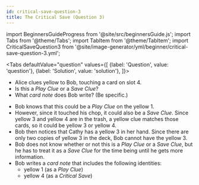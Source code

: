 ```yaml
---
id: critical-save-question-3
title: The Critical Save (Question 3)
---
```


import BeginnersGuideProgress from '@site/src/beginnersGuide.js';
import Tabs from '@theme/Tabs';
import TabItem from '@theme/TabItem';
import CriticalSaveQuestion3 from '@site/image-generator/yml/beginner/critical-save-question-3.yml';

<BeginnersGuideProgress id="critical-save-question-3" />

<!-- lint disable no-undefined-references -->

<Tabs
defaultValue="question"
values={[
{label: 'Question', value: 'question'},
{label: 'Solution', value: 'solution'},
]}>
<TabItem value="question">

- Alice clues yellow to Bob, touching a card on slot 4.
- Is this a _Play Clue_ or a _Save Clue_?
- What _card note_ does Bob write? (Be specific.)

</TabItem>
<TabItem value="solution">

- Bob knows that this could be a _Play Clue_ on the yellow 1.
- However, since it touched his chop, it could also be a _Save Clue_. Since yellow 3 and yellow 4 are in the trash, a yellow clue matches those cards, so it could be yellow 3 or yellow 4.
- Bob then notices that Cathy has a yellow 3 in her hand. Since there are only two copies of yellow 3 in the deck, Bob cannot have the yellow 3.
- Bob does not know whether or not this is a _Play Clue_ or a _Save Clue_, but he has to treat it as a _Save Clue_ for the time being until he gets more information.
- Bob writes a _card note_ that includes the following identities:
  - yellow 1 (as a _Play Clue_)
  - yellow 4 (as a _Critical Save_)

</TabItem>
</Tabs>

<CriticalSaveQuestion3 />
